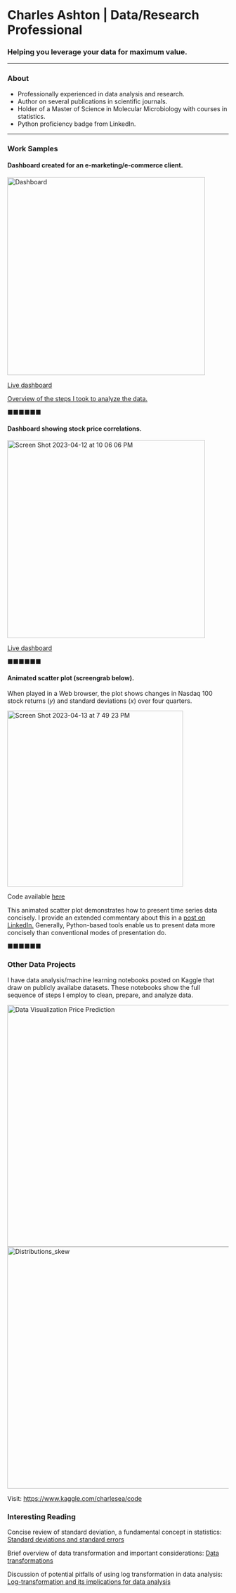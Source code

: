 # Charles Ashton | Data/Research Professional
### Helping you leverage your data for maximum value.

---

### About
- Professionally experienced in data analysis and research.
- Author on several publications in scientific journals.
- Holder of a Master of Science in Molecular Microbiology with courses in statistics.
- Python proficiency badge from LinkedIn.

---

### Work Samples

#### Dashboard created for an e-marketing/e-commerce client.

<img width="450" alt="Dashboard" src="https://user-images.githubusercontent.com/93352455/229388397-4e00e2d0-2815-4665-9431-48ebf4f59297.png">

[Live dashboard](https://order-data-analysis-dashboard.onrender.com/)

[Overview of the steps I took to analyze the data.](/sales-data-analysis.md)

■■■■■■

#### Dashboard showing stock price correlations.

<img width="450" alt="Screen Shot 2023-04-12 at 10 06 06 PM" src="https://user-images.githubusercontent.com/93352455/231640481-eb321e15-ec30-42c5-8b6d-6be74fe209af.png">

[Live dashboard](https://charles1a-stock-correlations-stock-correlations-app-t9rt1p.streamlit.app/)

■■■■■■

#### Animated scatter plot (screengrab below).

When played in a Web browser, the plot shows changes in Nasdaq 100 stock returns (*y*) and standard deviations (*x*) over four quarters.

<img width="400" alt="Screen Shot 2023-04-13 at 7 49 23 PM" src="https://user-images.githubusercontent.com/93352455/231935365-b39915ee-3d1c-48d3-8af3-2fb526f1c65b.png">

Code available [here](/animated_scatter_plot/Ndaq-100-animtd-scatter.ipynb)

This animated scatter plot demonstrates how to present time series data concisely. I provide an extended commentary about this in a [post on LinkedIn.](https://www.linkedin.com/posts/charles-ashton-ms_python-dataanalysis-stocks-activity-7049775343758413824-svK2?utm_source=share&utm_medium=member_desktop) Generally, Python-based tools enable us to present data more concisely than conventional modes of presentation do.

■■■■■■

### Other Data Projects

I have data analysis/machine learning notebooks posted on Kaggle that draw on publicly availabe datasets. These notebooks show the full sequence of steps I employ to clean, prepare, and analyze data.

<img width="550" alt="Data Visualization   Price Prediction" src="https://user-images.githubusercontent.com/93352455/168410218-921a59a2-f16b-4df0-af09-3cff8c7d8b1b.png">

<img width="550" alt="Distributions_skew" src="https://user-images.githubusercontent.com/93352455/168410225-6263e39e-8d06-4f1e-8756-b54f0dc9e3f7.png">

Visit: https://www.kaggle.com/charlesea/code

### Interesting Reading

Concise review of standard deviation, a fundamental concept in statistics: [Standard deviations and standard errors](https://pubmed.ncbi.nlm.nih.gov/16223828/)

Brief overview of data transformation and important considerations: [Data transformations](https://www.biostathandbook.com/transformation.html)

Discussion of potential pitfalls of using log transformation in data analysis: [Log-transformation and its implications for data analysis](https://www.ncbi.nlm.nih.gov/pmc/articles/PMC4120293/)
